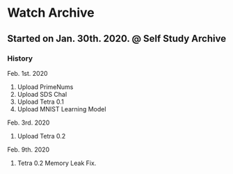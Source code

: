 # Watch Archive
## Started on Jan. 30th. 2020. @ Self Study Archive
### History
Feb. 1st. 2020  
1. Upload PrimeNums  
2. Upload SDS Chal  
3. Upload Tetra 0.1  
4. Upload MNIST Learning Model  

Feb. 3rd. 2020  
1. Upload Tetra 0.2  

Feb. 9th. 2020  
1. Tetra 0.2 Memory Leak Fix.  
